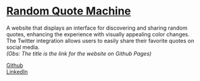 # [Random Quote Machine](https://ikpc.github.io/Random-Quote-Machine/)
A website that displays an interface for discovering and sharing random quotes, enhancing the experience with visually appealing color changes. The Twitter integration allows users to easily share their favorite quotes on social media. <br />
<i>(Obs: The title is the link for the website on Github Pages)</i>

[Github](https://www.github.com/IkPc) <br />
[LinkedIn](https://www.linkedin.com/in/pabllo-cristian-ferreira-de-lima-712b5224b/)
